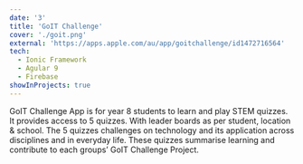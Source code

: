 ```yaml
---
date: '3'
title: 'GoIT Challenge'
cover: './goit.png'
external: 'https://apps.apple.com/au/app/goitchallenge/id1472716564'
tech:
  - Ionic Framework
  - Agular 9
  - Firebase
showInProjects: true
---
```


GoIT Challenge App is for year 8 students to learn and play STEM quizzes. It provides access to 5 quizzes. With leader boards as per student, location & school. The 5 quizzes challenges on technology and its application across disciplines and in everyday life. These quizzes summarise learning and contribute to each groups’ GoIT Challenge Project.
